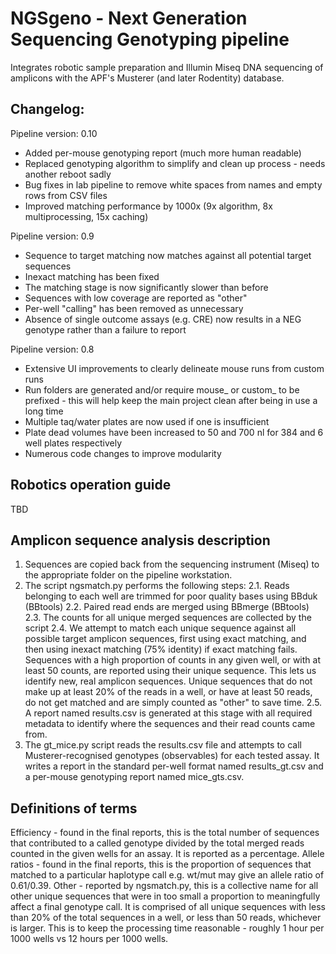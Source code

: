 # NGSgeno - Next Generation Sequencing Genotyping pipeline

Integrates robotic sample preparation and Illumin Miseq DNA sequencing of amplicons with the APF's Musterer (and later Rodentity) database.

## Changelog:

Pipeline version: 0.10
* Added per-mouse genotyping report (much more human readable)
* Replaced genotyping algorithm to simplify and clean up process - needs another reboot sadly
* Bug fixes in lab pipeline to remove white spaces from names and empty rows from CSV files
* Improved matching performance by 1000x (9x algorithm, 8x multiprocessing, 15x caching)

Pipeline version: 0.9
* Sequence to target matching now matches against all potential target sequences
* Inexact matching has been fixed
* The matching stage is now significantly slower than before
* Sequences with low coverage are reported as "other"
* Per-well "calling" has been removed as unnecessary
* Absence of single outcome assays (e.g. CRE) now results in a NEG genotype rather than a failure to report 

Pipeline version: 0.8
* Extensive UI improvements to clearly delineate mouse runs from custom runs
* Run folders are generated and/or require mouse_ or custom_ to be prefixed - this will help keep the main project clean after being in use a long time
* Multiple taq/water plates are now used if one is insufficient
* Plate dead volumes have been increased to 50 and 700 nl for 384 and 6 well plates respectively
* Numerous code changes to improve modularity

## Robotics operation guide

TBD

## Amplicon sequence analysis description

1. Sequences are copied back from the sequencing instrument (Miseq) to the appropriate folder on the pipeline workstation.
2. The script ngsmatch.py performs the following steps:
2.1. Reads belonging to each well are trimmed for poor quality bases using BBduk (BBtools)
2.2. Paired read ends are merged using BBmerge (BBtools)
2.3. The counts for all unique merged sequences are collected by the script
2.4. We attempt to match each unique sequence against all possible target amplicon sequences, first using exact matching, and then using inexact matching (75% identity) if exact matching fails.
Sequences with a high proportion of counts in any given well, or with at least 50 counts, are reported using their unique sequence. This lets us identify new, real amplicon sequences. Unique sequences that do not make up at least 20% of the reads in a well, or have at least 50 reads, do not get matched and are simply counted as "other" to save time.
2.5. A report named results.csv is generated at this stage with all required metadata to identify where the sequences and their read counts came from.
3. The gt_mice.py script reads the results.csv file and attempts to call Musterer-recognised genotypes (observables) for each tested assay. It writes a report in the standard per-well format named results_gt.csv and a per-mouse genotyping report named mice_gts.csv.

## Definitions of terms

Efficiency - found in the final reports, this is the total number of sequences that contributed to a called genotype divided by the total merged reads counted in the given wells for an assay. It is reported as a percentage.
Allele ratios - found in the final reports, this is the proportion of sequences that matched to a particular haplotype call e.g. wt/mut may give an allele ratio of 0.61/0.39.
Other - reported by ngsmatch.py, this is a collective name for all other unique sequences that were in too small a proportion to meaningfully affect a final genotype call. It is comprised of all unique sequences with less than 20% of the total sequences in a well, or less than 50 reads, whichever is larger. This is to keep the processing time reasonable - roughly 1 hour per 1000 wells vs 12 hours per 1000 wells.

